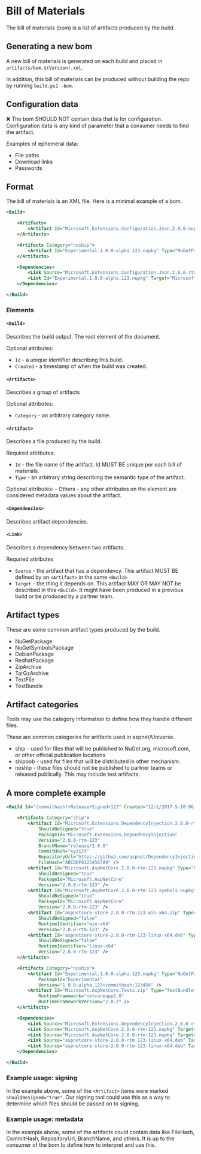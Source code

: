 Bill of Materials
=================

The bill of materials (bom) is a list of artifacts produced by the build.

## Generating a new bom

A new bill of materials is generated on each build and placed in `artifacts/bom.$(Version).xml`.

In addition, this bill of materials can be produced without building the repo by running `build.ps1 -bom`.

## Configuration data

:x: The bom SHOULD NOT contain data that is for configuration. Configuration data is any kind of parameter that a consumer needs to find the artifact.

Examples of ephemeral data:

 - File paths
 - Download links
 - Passwords

## Format

The bill of materials is an XML file. Here is a minimal example of a bom.

```xml
<Build>

    <Artifacts>
        <Artifact Id="Microsoft.Extensions.Configuration.Json.2.0.0.nupkg" Type="NuGetPackage" />
    </Artifacts>

    <Artifacts Category="noship">
        <Artifact Id="Experimental.1.0.0-alpha.123.nupkg" Type="NuGetPackage" />
    </Artifacts>

    <Dependencies>
        <Link Source="Microsoft.Extensions.Configuration.Json.2.0.0-rtm-123.nupkg" Target="Newtonsoft.Json.10.0.1.nupkg" />
        <Link Id="Experimental.1.0.0-alpha.123.nupkg" Target="Microsoft.Extensions.Configuration.Json.2.0.0-rtm-123.nupkg" />
    </Dependencies>

</Build>
```

### Elements

#### `<Build>`

Describes the build output. The root element of the document.

Optional attributes:
  - `Id` - a unique identifier describing this build.
  - `Created` - a timestamp of when the build was created.

#### `<Artifacts>`

Describes a group of artifacts

Optional attributes:
  - `Category` - an arbitrary category name.

#### `<Artifact>`

Describes a file produced by the build.

Required attributes:
  - `Id` - the file name of the artifact. Id MUST BE unique per each bill of materials.
  - `Type` - an arbitrary string describing the semantic type of the artifact.

Optional attributes:
    - Others - any other attributes on the element are considered metadata values about the artifact.

#### `<Dependencies>`

Describes artifact dependencies.

#### `<Link>`

Describes a dependency between two artifacts.

Requried attributes
  - `Source` - the artifact that has a dependency. This artifact MUST BE defined by an `<Artifact>` in the same `<Build>`
  - `Target` - the thing it depends on. This artifact MAY OR MAY NOT be described in this `<Build>`.
    It might have been produced in a previous build or be produced by a partner team.

## Artifact types

These are some common artifact types produced by the build.

  - NuGetPackage
  - NuGetSymbolsPackage
  - DebianPackage
  - RedhatPackage
  - ZipArchive
  - TarGzArchive
  - TextFile
  - TestBundle

## Artifact categories

Tools may use the category information to define how they handle different files.

These are common categories for artifacts used in aspnet/Universe.

  - ship - used for files that will be published to NuGet.org, microsoft.com, or other official publication locations
  - shipoob - used for files that will be distributed in other mechanism.
  - noship - these files should not be published to partner teams or released publically. This may include test artifacts.

## A more complete example

```xml
<Build Id="(commithash)+Release+Signed+123" Created="12/1/2017 5:10:06 PM +00:00">

    <Artifacts Category="ship">
        <Artifact Id="Microsoft.Extensions.DependencyInjection.2.0.0-rtm-123.nupkg" Type="NuGetPackage"
            ShouldBeSigned="true"
            PackageId="Microsoft.Extensions.DependencyInjection"
            Version="2.0.0-rtm-123"
            BranchName="release/2.0.0"
            CommitHash="xyz123"
            RepositoryUrl="https://github.com/aspnet/DependencyInjection"
            FileHash="ABCDEF0123456789" />
        <Artifact Id="Microsoft.AspNetCore.2.0.0-rtm-123.nupkg" Type="NuGetPackage"
            ShouldBeSigned="true"
            PackageId="Microsoft.AspNetCore"
            Version="2.0.0-rtm-123" />
        <Artifact Id="Microsoft.AspNetCore.2.0.0-rtm-123.symbols.nupkg" Type="NuGetSymbolsPackage"
            ShouldBeSigned="true"
            PackageId="Microsoft.AspNetCore"
            Version="2.0.0-rtm-123" />
        <Artifact Id="aspnetcore-store-2.0.0-rtm-123-win-x64.zip" Type="ZipArchive"
            ShouldBeSigned="false"
            RuntimeIdentifier="win-x64"
            Version="2.0.0-rtm-123" />
        <Artifact Id="aspnetcore-store-2.0.0-rtm-123-linux-x64.deb" Type="DebianPackage"
            ShouldBeSigned="false"
            RuntimeIdentifier="linux-x64"
            Version="2.0.0-rtm-123" />
    </Artifacts>

    <Artifacts Category="noship">
        <Artifact Id="Experimental.1.0.0-alpha.123.nupkg" Type="NuGetPackage"
            PackageId="Experimental"
            Version="1.0.0-alpha.123+commithash:123456" />
        <Artifact Id="Microsoft.AspNetCore.Tests.zip" Type="TestBundle"
            RuntimeFramework="netcoreapp2.0"
            RuntimeFrameworkVersion="2.0.3" />
    </Artifacts>

    <Dependencies>
        <Link Source="Microsoft.Extensions.DependencyInjection.2.0.0-rtm-123.nupkg" Target="Microsoft.Extensions.Common.2.0.0.nupkg" />
        <Link Source="Microsoft.AspNetCore.2.0.0-rtm-123.nupkg" Target="Newtonsoft.Json.9.0.1.nupkg" />
        <Link Source="Microsoft.AspNetCore.2.0.0-rtm-123.nupkg" Target="Microsoft.Extensions.DependencyInjection.2.0.0-rtm-123.nupkg" />
        <Link Source="aspnetcore-store-2.0.0-rtm-123-linux-x64.deb" Target="Microsoft.Extensions.DependencyInjection.2.0.0-rtm-123.nupkg" />
        <Link Source="aspnetcore-store-2.0.0-rtm-123-linux-x64.deb" Target="Microsoft.AspNetCore.2.0.0-rtm-123.nupkg" />
    </Dependencies>

</Build>
```

### Example usage: signing

In the example above, some of the `<Artifact>` items were marked `ShouldBeSigned="true"`. Our signing tool could use this as a way to
determine which files should be passed on to signing.

### Example usage: metadata

In the example above, some of the artifacts could contain data like FileHash, CommitHash, RepositoryUrl, BranchName, and others.
It is up to the consumer of the bom to define how to interpret and use this.

